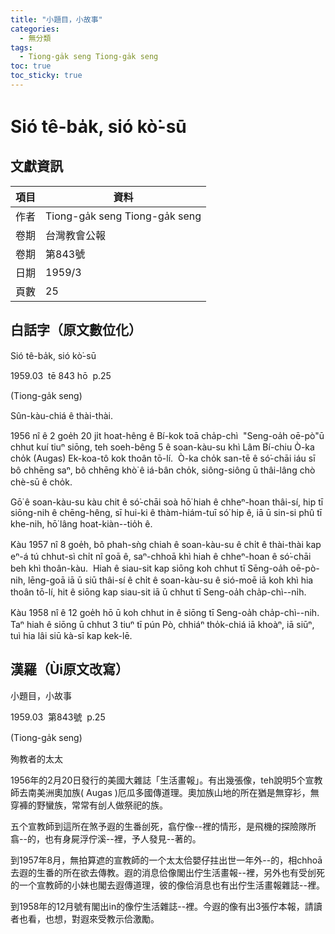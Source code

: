```yaml
---
title: "小題目，小故事"
categories:
  - 無分類
tags:
  - Tiong-ga̍k seng Tiong-ga̍k seng
toc: true
toc_sticky: true
---
```


# Sió tê-ba̍k, sió kò͘-sū

## 文獻資訊

| 項目 | 資料 |
|---|---|
| 作者 | Tiong-ga̍k seng Tiong-ga̍k seng |
| 卷期 | 台灣教會公報 |
| 卷期 | 第843號 |
| 日期 | 1959/3 |
| 頁數 | 25 |

## 白話字（原文數位化）

Sió tê-ba̍k, sió kò͘-sū

1959.03  tē 843 hō  p.25

(Tiong-ga̍k seng)

Sûn-kàu-chiá ê thài-thài.

1956 nî ê 2 goe̍h 20 ji̍t hoat-hêng ê Bí-kok toā cha̍p-chì  "Seng-oa̍h oē-pò"ū chhut kuí tiuⁿ siōng, teh soeh-bêng 5 ê soan-kàu-su khì Lâm Bí-chiu Ò-ka cho̍k (Augas) Ek-koa-tô kok thoân tō-lí.  Ò-ka cho̍k san-tē ê só͘-chāi iáu sī bô chhēng saⁿ, bô chhēng khò͘ ê iá-bân cho̍k, siông-siông ū thâi-lâng chò chè-sū ê cho̍k.

Gō͘ ê soan-kàu-su kàu chit ê só͘-chāi soà hō͘ hiah ê chheⁿ-hoan thâi-sí, hip tī siōng-nih ê chēng-hêng, sī hui-ki ê thàm-hiám-tuī só͘ hip ê, iā ū sin-si phû tī khe-nih, hō͘ lâng hoat-kiàn--tio̍h ê.

Kàu 1957 nî 8 goe̍h, bô phah-sǹg chiah ê soan-kàu-su ê chi̍t ê thài-thài kap eⁿ-á tú chhut-sì chi̍t nî goā ê, saⁿ-chhoā khì hiah ê chheⁿ-hoan ê só͘-chāi beh khì thoân-kàu.  Hiah ê siau-sit kap siōng koh chhut tī Sēng-oa̍h oē-pò-nih, lēng-goā iā ū siū thâi-sí ê chi̍t ê soan-kàu-su ê sió-moē iā koh khì hia thoân tō-lí, hit ê siōng kap siau-sit iā ū chhut tī Seng-oa̍h cha̍p-chì--ni̍h.

Kàu 1958 nî ê 12 goe̍h hō ū koh chhut in ê siōng tī Seng-oa̍h cha̍p-chì--nih.  Taⁿ hiah ê siōng ū chhut 3 tiuⁿ tī pún Pò, chhiáⁿ tho̍k-chiá iā khoàⁿ, iā siūⁿ, tuì hia lâi siū kà-sī kap kek-lē.

## 漢羅（Ùi原文改寫）

小題目，小故事

1959.03  第843號  p.25

(Tiong-ga̍k seng)

殉教者的太太

1956年的2月20日發行的美國大雜誌「生活畫報」。有出幾張像，teh說明5个宣教師去南美洲奧加族( Augas )厄瓜多國傳道理。奧加族山地的所在猶是無穿衫，無穿褲的野蠻族，常常有刣人做祭祀的族。

五个宣教師到這所在煞予遐的生番刣死，翕佇像--裡的情形，是飛機的探險隊所翕--的，也有身屍浮佇溪--裡，予人發見--著的。

到1957年8月，無拍算遮的宣教師的一个太太佮嬰仔拄出世一年外--的，相chhoā去遐的生番的所在欲去傳教。遐的消息佮像閣出佇生活畫報--裡，另外也有受刣死的一个宣教師的小妹也閣去遐傳道理，彼的像佮消息也有出佇生活畫報雜誌--裡。

到1958年的12月號有閣出in的像佇生活雜誌--裡。今遐的像有出3張佇本報，請讀者也看，也想，對遐來受教示佮激勵。
